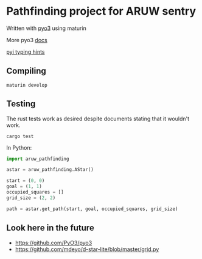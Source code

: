 # Pathfinding project for ARUW sentry

Written with [pyo3](https://pyo3.rs/main/doc/pyo3/#) using maturin

More pyo3 [docs](https://pyo3.rs/v0.17.3/python_typing_hints.html)

[pyi typing hints](https://pyo3.rs/v0.17.3/python_typing_hints.html#my_projectpyi-content)

## Compiling

```
maturin develop
```

## Testing

The rust tests work as desired despite documents stating that it wouldn't work.

```
cargo test
```

In Python:

```py
import aruw_pathfinding

astar = aruw_pathfinding.AStar()

start = (0, 0)
goal = (1, 1)
occupied_squares = []
grid_size = (2, 2)

path = astar.get_path(start, goal, occupied_squares, grid_size)
```

## Look here in the future

- https://github.com/PyO3/pyo3
- https://github.com/mdeyo/d-star-lite/blob/master/grid.py

